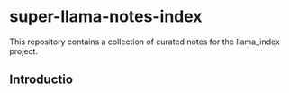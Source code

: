 # super-llama-notes-index
This repository contains a collection of curated notes for the llama_index project.

## Introductio